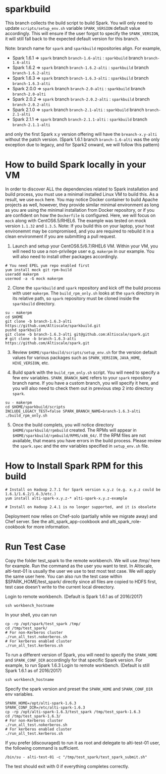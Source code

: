 sparkbuild
==========

This branch collects the build script to build Spark.
You will only need to update `scripts/setup_env.sh` variable `SPARK_VERSION` default value accordingly.
This will ensure if the user forgot to specify the `SPARK_VERSION`, it will still fall back to the
expected default version for this branch.

Note: branch name for `spark` and `sparkbuild` repositories align. For example,

* Spark 1.6.1 => `spark` branch `branch-1.6-alti` : `sparkbuild` branch `branch-1.6-alti`
* Spark 1.6.2 => `spark` branch `branch-1.6.2-alti` : `sparkbuild` branch `branch-1.6.2-alti`
* Spark 1.6.3 => `spark` branch `branch-1.6.3-alti` : `sparkbuild` branch `branch-1.6.3-alti`
* Spark 2.0.0 => `spark` branch `branch-2.0-alti` : `sparkbuild` branch `branch-2.0-alti`
* Spark 2.0.2 => `spark` branch `branch-2.0.2-alti` : `sparkbuild` branch `branch-2.0.2-alti`
* Spark 2.1.0 => `spark` branch `branch-2.1-alti` : `sparkbuild` branch `branch-2.1-alti`
* Spark 2.1.1 => `spark` branch `branch-2.1.1-alti` : `sparkbuild` branch `branch-2.1.1-alti`

and only the first Spark x.y version offering will have the `breanch-x.y-alti` without the patch version.
(Spark 1.6.1 branch `branch-1.6-alti` was the only exception due to legacy, and for Spark2 onward, we will follow this pattern)

How to build Spark locally in your VM
==========

In order to discover ALL the dependencies related to Spark installation and build process,
you must use a minimal installed Linux VM to build this. As a result, we use `mock` here.
You may notice Docker container to build Apache projects as well, however, they provide similar minimal
environment as long as you are using the minimal installation from Docker repository, or if you are confident
on how the `Dockerfile` is configured. 
Here, we will focus on `mock` along with CentOS6.5/RHEL6. The example was tested on mock version `1.1.32` and `1.3.5`.
Note: If you build this on your laptop, your host environemnt may be compromised, and you are required to
rebuild it in a clean environment if you are submitting a pull request.

1. Launch and setup your CentOS6.5/6.7/RHEL6 VM. Within your VM, you will need to use a non-privilege user
e.g. `makerpm` in our example. You will also need to install other packages accordingly.

```
# You need EPEL yum repo enabled first
yum install mock git rpm-build
useradd makerpm
usermod -a -G mock makerpm
```

2. Clone the `sparkbuild` and `spark` repository and kick off the build process with user `makerpm`.
The `build_rpm_only.sh` looks at the `spark` directory in its relative path, so `spark` repository  must be
cloned inside the `sparkbuild` directory.

```
su - makerpm
cd $HOME
git clone -b branch-1.6.3-alti https://github.com/Altiscale/sparkbuild.git
pushd sparkbuild
git clone -b branch-1.6.3-alti git@github.com:Altiscale/spark.git
# git clone -b branch-1.6.3-alti https://github.com/Altiscale/spark.git
```

3. Review `$HOME/sparkbuild/scripts/setup_env.sh` for the version default values for various packages 
such as `SPARK_VERSION`, `JAVA_HOME`, `HIVE_VERSION`, etc.

4. Build spark with the `build_rpm_only.sh` script. You will need to specify a few env variables.
`SPARK_BRANCH_NAME` refers to your `spark` repository branch name. If you have a custom branch, you will specify
it here, and you will also need to check them out in previous step 2 into directory `spark`.

```
su - makerpm
cd $HOME/sparkbuild/scripts
INCLUDE_LEGACY_TEST=false SPARK_BRANCH_NAME=branch-1.6.3-alti ./build_rpm_only.sh
```

5. Once the build complets, you will notice directory `$HOME/sparkbuild/rpmbuild` created. The RPMs will appear in
`$HOME/sparkbuild/rpmbuild/RPMS/x86_64/`. If the RPM files are not available, that means you have errors in the build
process. Please review the `spark.spec` and the env variables specified in `setup_env.sh` file.


How to Install Spark RPM for this build
==========
```
# Install on Hadoop 2.7.1 for Spark version x.y.z (e.g. x.y.z could be 1.6.1/1.6.2/1.6.3/etc.)
yum install alti-spark-x.y.z-* alti-spark-x.y.z-example

# Install on Hadoop 2.4.1 is no longer supported, and it is obsolete
```

Deployment now relies on Chef-solo (partially while we migrate away) and Chef server. 
See the alti_spark_app-cookbook and alti_spark_role-cookbook for more information.

Run Test Case
==========
Copy the folder test_spark to the remote workbench. We will use /tmp/ here for example.
Run the command as the user you want to test. In Altiscale, alti-test-01 is usually
the user we use to test most test case. We will apply the same user here. You can also
run the test case within $SPARK_HOME/test_spark/ directly since all files are copied to 
HDFS first, test case doesn't write to the current local direectory.

Login to remote workbench. (Default is Spark 1.6.1 as of 2016/2017)
```
ssh workbench_hostname
```

In your shell, you can run
```
cp -rp /opt/spark/test_spark /tmp/
cd /tmp/test_spark/
# For non-Kerberos cluster
./run_all_test.nokerberos.sh
# For kerberos enabled cluster
./run_all_test.kerberos.sh
```

To run a different version of Spark, you will need to specify the `SPARK_HOME` and `SPARK_CONF_DIR`
accordingly for that specific Spark version. For example, to run Spark 1.6.3
Login to remote workbench. (Default is still Spark 1.6.1 as of 2016/2017)
```
ssh workbench_hostname
```
Specify the spark version and preset the `SPARK_HOME` and `SPARK_CONF_DIR` env variables.
```
SPARK_HOME=/opt/alti-spark-1.6.3
SPARK_CONF_DIR=/etc/alti-spark-1.6.3
cp -rp /opt/alti-spark-1.6.3/test_spark /tmp/test_spark-1.6.3
cd /tmp/test_spark-1.6.3/
# For non-Kerberos cluster
./run_all_test.nokerberos.sh
# For kerberos enabled cluster
./run_all_test.kerberos.sh
```

If you prefer (discouraged) to run it as root and delegate to alti-test-01 user, the following
command is sufficient.
```
/bin/su - alti-test-01 -c "/tmp/test_spark/test_spark_submit.sh"
```

The test should exit with 0 if everything completes correctly.

